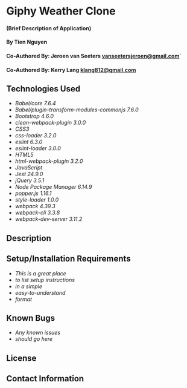 # Giphy Weather Clone

#### (Brief Description of Application)

#### By Tien Nguyen
#### Co-Authored By: Jeroen van Seeters <vanseetersjeroen@gmail.com>`
#### Co-Authored By: Kerry Lang <klang812@gmail.com>

## Technologies Used

* _Babel/core 7.6.4_
* _Babel/plugin-transform-modules-commonjs 7.6.0_
* _Bootstrap 4.6.0_
* _clean-webpack-plugin 3.0.0_
* _CSS3_
* _css-loader 3.2.0_
* _eslint 6.3.0_
* _eslint-loader 3.0.0_
* _HTML5_
* _html-webpack-plugin 3.2.0_
* _JavaScript_
* _Jest 24.9.0_
* _jQuery 3.5.1_
* _Node Package Manager 6.14.9_
* _popper.js 1.16.1_
* _style-loader 1.0.0_
* _webpack 4.39.3_
* _webpack-cli 3.3.8_
* _webpack-dev-server 3.11.2_

## Description

## Setup/Installation Requirements

* _This is a great place_
* _to list setup instructions_
* _in a simple_
* _easy-to-understand_
* _format_

## Known Bugs

* _Any known issues_
* _should go here_

## License

## Contact Information